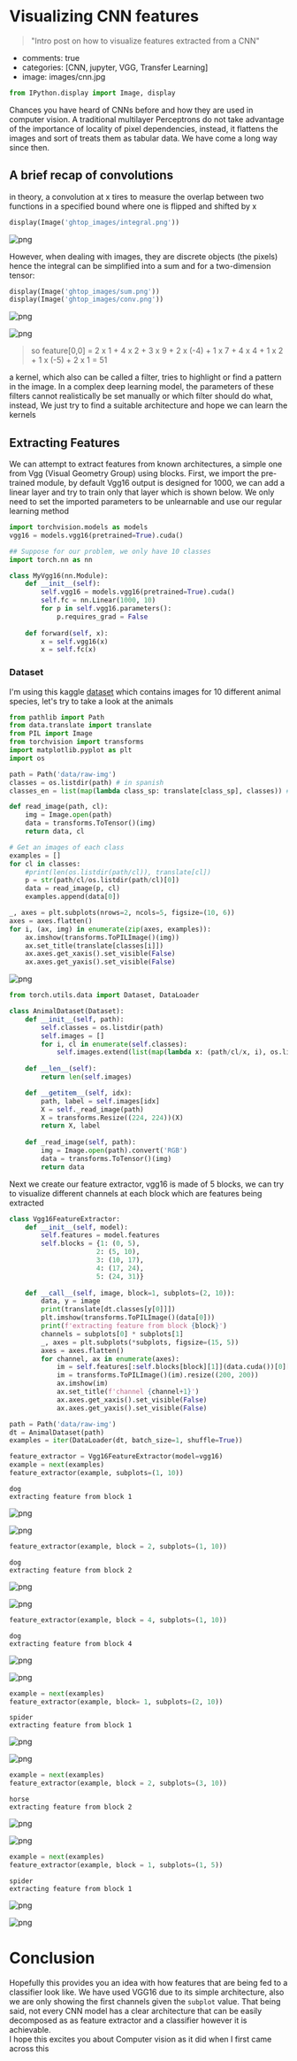 # Visualizing CNN features
> "Intro post on how to visualize features extracted from a CNN"
- comments: true
- categories: [CNN, jupyter, VGG, Transfer Learning]
- image: images/cnn.jpg


```python
from IPython.display import Image, display
```


Chances you have heard of CNNs before and how they are used in computer vision.
A traditional multilayer Perceptrons do not take advantage of the importance of locality of pixel dependencies, instead, it flattens the images and sort of treats them as tabular data. We have come a long way since then. 

## A brief recap of convolutions

in theory, a convolution at x tires to measure the overlap between two functions in a specified bound where one is flipped and shifted by x



```python
display(Image('ghtop_images/integral.png'))
```


    
![png](2021-12-09-Visualize-CNN-Features_files/2021-12-09-Visualize-CNN-Features_3_0.png)
    


However, when dealing with images, they are discrete objects (the pixels) hence the integral can be simplified into a sum and for a two-dimension tensor:


```python
display(Image('ghtop_images/sum.png'))
display(Image('ghtop_images/conv.png'))
```


    
![png](2021-12-09-Visualize-CNN-Features_files/2021-12-09-Visualize-CNN-Features_5_0.png)
    



    
![png](2021-12-09-Visualize-CNN-Features_files/2021-12-09-Visualize-CNN-Features_5_1.png)
    


> so feature[0,0] = 2 x 1 + 4 x 2 + 3 x 9 + 2 x (-4) + 1 x 7 + 4 x 4 + 1 x 2 + 1 x (-5) + 2 x 1 = 51

a kernel, which also can be called a filter, tries to highlight or find a pattern in the image. In a complex deep learning model, the parameters of these filters cannot realistically be set manually or which filter should do what, instead, We just try to find a suitable architecture and hope we can learn the kernels

## Extracting Features

We can attempt to extract features from known architectures, a simple one from Vgg (Visual Geometry Group) using blocks. 
First, we import the pre-trained module, by default Vgg16 output is designed for 1000, we can add a linear layer and try to train only that layer which is shown below. We only need to set the imported parameters to be unlearnable and use our regular learning method 


```python
import torchvision.models as models
vgg16 = models.vgg16(pretrained=True).cuda()
```


```python
## Suppose for our problem, we only have 10 classes
import torch.nn as nn

class MyVgg16(nn.Module):
    def __init__(self):
        self.vgg16 = models.vgg16(pretrained=True).cuda()
        self.fc = nn.Linear(1000, 10)
        for p in self.vgg16.parameters():
            p.requires_grad = False
            
    def forward(self, x):
        x = self.vgg16(x)
        x = self.fc(x)    
```

### Dataset

I'm using this kaggle [dataset](https://www.kaggle.com/alessiocorrado99/animals10) which contains images for 10 different animal species, let's try to take a look at the animals


```python
from pathlib import Path
from data.translate import translate
from PIL import Image
from torchvision import transforms
import matplotlib.pyplot as plt
import os

path = Path('data/raw-img')
classes = os.listdir(path) # in spanish
classes_en = list(map(lambda class_sp: translate[class_sp], classes)) # translate to english

def read_image(path, cl):
    img = Image.open(path)
    data = transforms.ToTensor()(img)
    return data, cl

# Get an images of each class
examples = []
for cl in classes:
    #print(len(os.listdir(path/cl)), translate[cl])
    p = str(path/cl/os.listdir(path/cl)[0])
    data = read_image(p, cl)
    examples.append(data[0])

_, axes = plt.subplots(nrows=2, ncols=5, figsize=(10, 6))
axes = axes.flatten()
for i, (ax, img) in enumerate(zip(axes, examples)):
    ax.imshow(transforms.ToPILImage()(img))
    ax.set_title(translate[classes[i]])
    ax.axes.get_xaxis().set_visible(False)
    ax.axes.get_yaxis().set_visible(False)
```


    
![png](2021-12-09-Visualize-CNN-Features_files/2021-12-09-Visualize-CNN-Features_10_0.png)
    



```python
from torch.utils.data import Dataset, DataLoader

class AnimalDataset(Dataset):
    def __init__(self, path):
        self.classes = os.listdir(path)
        self.images = []
        for i, cl in enumerate(self.classes):
            self.images.extend(list(map(lambda x: (path/cl/x, i), os.listdir(path/cl))))
                               
    def __len__(self):
        return len(self.images)

    def __getitem__(self, idx):
        path, label = self.images[idx]
        X = self._read_image(path)
        X = transforms.Resize((224, 224))(X)
        return X, label
    
    def _read_image(self, path):
        img = Image.open(path).convert('RGB')
        data = transforms.ToTensor()(img)
        return data
```

Next we create our feature extractor, vgg16 is made of 5 blocks, we can try to visualize different channels at each block which are features being extracted


```python
class Vgg16FeatureExtractor:
    def __init__(self, model):
        self.features = model.features
        self.blocks = {1: (0, 5),
                      2: (5, 10),
                      3: (10, 17),
                      4: (17, 24),
                      5: (24, 31)}
        
    def __call__(self, image, block=1, subplots=(2, 10)):
        data, y = image
        print(translate[dt.classes[y[0]]])
        plt.imshow(transforms.ToPILImage()(data[0]))
        print(f'extracting feature from block {block}')
        channels = subplots[0] * subplots[1]
        _, axes = plt.subplots(*subplots, figsize=(15, 5))
        axes = axes.flatten()
        for channel, ax in enumerate(axes):
            im = self.features[:self.blocks[block][1]](data.cuda())[0][channel]
            im = transforms.ToPILImage()(im).resize((200, 200))
            ax.imshow(im)
            ax.set_title(f'channel {channel+1}')
            ax.axes.get_xaxis().set_visible(False)
            ax.axes.get_yaxis().set_visible(False)
```


```python
path = Path('data/raw-img')
dt = AnimalDataset(path)
examples = iter(DataLoader(dt, batch_size=1, shuffle=True))
```


```python
feature_extractor = Vgg16FeatureExtractor(model=vgg16)
example = next(examples)
feature_extractor(example, subplots=(1, 10))
```

    dog
    extracting feature from block 1
    


    
![png](2021-12-09-Visualize-CNN-Features_files/2021-12-09-Visualize-CNN-Features_15_1.png)
    



    
![png](2021-12-09-Visualize-CNN-Features_files/2021-12-09-Visualize-CNN-Features_15_2.png)
    



```python
feature_extractor(example, block = 2, subplots=(1, 10))
```

    dog
    extracting feature from block 2
    


    
![png](2021-12-09-Visualize-CNN-Features_files/2021-12-09-Visualize-CNN-Features_16_1.png)
    



    
![png](2021-12-09-Visualize-CNN-Features_files/2021-12-09-Visualize-CNN-Features_16_2.png)
    



```python
feature_extractor(example, block = 4, subplots=(1, 10))
```

    dog
    extracting feature from block 4
    


    
![png](2021-12-09-Visualize-CNN-Features_files/2021-12-09-Visualize-CNN-Features_17_1.png)
    



    
![png](2021-12-09-Visualize-CNN-Features_files/2021-12-09-Visualize-CNN-Features_17_2.png)
    



```python
example = next(examples)
feature_extractor(example, block= 1, subplots=(2, 10))
```

    spider
    extracting feature from block 1
    


    
![png](2021-12-09-Visualize-CNN-Features_files/2021-12-09-Visualize-CNN-Features_18_1.png)
    



    
![png](2021-12-09-Visualize-CNN-Features_files/2021-12-09-Visualize-CNN-Features_18_2.png)
    



```python
example = next(examples)
feature_extractor(example, block = 2, subplots=(3, 10))
```

    horse
    extracting feature from block 2
    


    
![png](2021-12-09-Visualize-CNN-Features_files/2021-12-09-Visualize-CNN-Features_19_1.png)
    



    
![png](2021-12-09-Visualize-CNN-Features_files/2021-12-09-Visualize-CNN-Features_19_2.png)
    



```python
example = next(examples)
feature_extractor(example, block = 1, subplots=(1, 5))
```

    spider
    extracting feature from block 1
    


    
![png](2021-12-09-Visualize-CNN-Features_files/2021-12-09-Visualize-CNN-Features_20_1.png)
    



    
![png](2021-12-09-Visualize-CNN-Features_files/2021-12-09-Visualize-CNN-Features_20_2.png)
    


# Conclusion

Hopefully this provides you an idea with how features that are being fed to a classifier look like. We have used VGG16 due to its simple architecture, also we are only showing the first channels given the `subplot` value. That being said, not every CNN model has a clear architecture that can be easily decomposed as as feature extractor and a classifier however it is achievable.  
I hope this excites you about Computer vision as it did when I first came across this


```python

```
